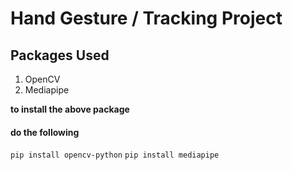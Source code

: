 
# Hand Gesture / Tracking Project
## Packages Used
1. OpenCV 
2. Mediapipe

**to install the above package**
#### do the following 
``` pip install opencv-python ```
``` pip install mediapipe ```
